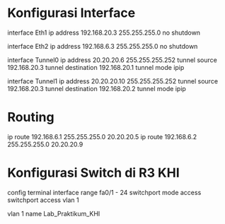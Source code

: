 # Konfigurasi Interface
interface Eth1
 ip address 192.168.20.3 255.255.255.0
 no shutdown

interface Eth2
 ip address 192.168.6.3 255.255.255.0
 no shutdown

interface Tunnel0
 ip address 20.20.20.6 255.255.255.252
 tunnel source 192.168.20.3
 tunnel destination 192.168.20.1
 tunnel mode ipip

interface Tunnel1
 ip address 20.20.20.10 255.255.255.252
 tunnel source 192.168.20.3
 tunnel destination 192.168.20.2
 tunnel mode ipip

# Routing
ip route 192.168.6.1 255.255.255.0 20.20.20.5
ip route 192.168.6.2 255.255.255.0 20.20.20.9

# Konfigurasi Switch di R3 KHI
config terminal
interface range fa0/1 - 24
 switchport mode access
 switchport access vlan 1

vlan 1
 name Lab_Praktikum_KHI